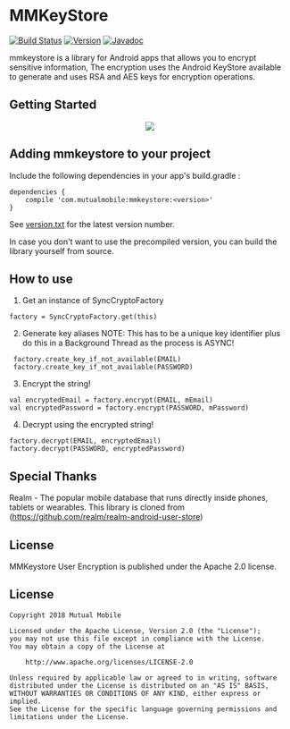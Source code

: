 # MMKeyStore

[![Build Status](https://travis-ci.org/mutualmobile/mmkeystore.svg)](https://travis-ci.org/mutualmobile/mmkeystore)
[![Version](https://api.bintray.com/packages/mutualmobile/Android/mmkeystore/images/download.svg)](https://bintray.com/mutualmobile/Android/mmkeystore)
[![Javadoc](https://javadoc-emblem.rhcloud.com/doc/com.mutualmobile/mmkeystore/badge.svg)](http://www.javadoc.io/doc/com.mutualmobile/mmkeystore)

mmkeystore is a library for Android apps that allows you to encrypt sensitive information, The encryption uses the Android KeyStore available to generate and uses RSA and AES keys for encryption operations.

## Getting Started

<p align="center"><img src="https://giphy.com/gifs/2WH71Azrx2ksWMGbsG/embed"></p>


## Adding mmkeystore to your project

Include the following dependencies in your app's build.gradle :

```
dependencies {
    compile 'com.mutualmobile:mmkeystore:<version>'
}
```

See [version.txt](version.txt) for the latest version number.

In case you don't want to use the precompiled version, you can build the library yourself from source.

## How to use

1. Get an instance of SyncCryptoFactory

```
factory = SyncCryptoFactory.get(this)
```

2. Generate key aliases
NOTE: This has to be a unique key identifier plus do this in a Background Thread as the process is ASYNC!

```
 factory.create_key_if_not_available(EMAIL)
 factory.create_key_if_not_available(PASSWORD)
```

3. Encrypt the string!

```
val encryptedEmail = factory.encrypt(EMAIL, mEmail)
val encryptedPassword = factory.encrypt(PASSWORD, mPassword)
```

4. Decrypt using the encrypted string!

```
factory.decrypt(EMAIL, encryptedEmail)
factory.decrypt(PASSWORD, encryptedPassword)
```

## Special Thanks

Realm - The popular mobile database that runs directly inside phones, tablets or wearables. This library is cloned from (https://github.com/realm/realm-android-user-store)

## License

MMKeystore User Encryption is published under the Apache 2.0 license.

License
-------

    Copyright 2018 Mutual Mobile

    Licensed under the Apache License, Version 2.0 (the "License");
    you may not use this file except in compliance with the License.
    You may obtain a copy of the License at

        http://www.apache.org/licenses/LICENSE-2.0

    Unless required by applicable law or agreed to in writing, software
    distributed under the License is distributed on an "AS IS" BASIS,
    WITHOUT WARRANTIES OR CONDITIONS OF ANY KIND, either express or implied.
    See the License for the specific language governing permissions and
    limitations under the License.
